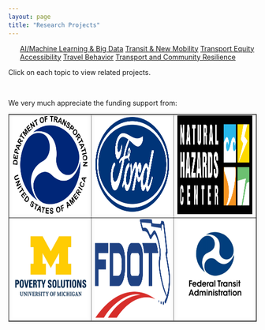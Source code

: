```yaml
---
layout: page
title: "Research Projects"
---
```


<article>
<nav>
  <ul>
    <a href="{{site.baseurl}}/aibigdata/" class="{% if page.url contains 'aibigdata' %}current{% endif %}">AI/Machine Learning & Big Data</a>
    <a href="{{site.baseurl}}/transitnewmobility/" class="{% if page.url contains 'transitnewmobility' %}current{% endif %}">Transit & New Mobility</a>
    <a href="{{site.baseurl}}/equity/" class="{% if page.url contains 'equity' %}current{% endif %}">Transport Equity</a>
    <a href="{{site.baseurl}}/accessibility/" class="{% if page.url contains 'accessibility' %}current{% endif %}">Accessibility</a>
    <a href="{{site.baseurl}}/travelbehavior/" class="{% if page.url contains 'travelbehavior' %}current{% endif %}">Travel Behavior</a>
    <a href="{{site.baseurl}}/resilience/" class="{% if page.url contains 'resilience' %}current{% endif %}">Transport and Community Resilience</a>
  </ul>
</nav>
   <p tyle="font-size:120%;">Click on each topic to view related projects. </p>
</article>

&nbsp; 

<p tyle="font-size:120%;"> We very much appreciate the funding support from: </p>




  
<div>
  <table border="1">
  <tr>
    <td> <img src="https://github.com/jacobyan0/jacobyan0.github.io/raw/master/images/Other/usdot.png"   width = 200px height = 200px ></td>
<td> <img src="https://github.com/jacobyan0/jacobyan0.github.io/raw/master/images/Other/Ford.png"   width = 200px height = 200px ></td>
    <td><img src="https://github.com/jacobyan0/jacobyan0.github.io/raw/master/images/Other/NHC.png"  width = 200px height = 200px></td>
   </tr> 
   <tr>
      <td><img src="https://github.com/jacobyan0/jacobyan0.github.io/raw/master/images/Other/Poverty Solutions.jpg" width = 200px height = 200px></td>
<td> <img src="https://github.com/jacobyan0/jacobyan0.github.io/raw/master/images/Other/fdot.png"   width = 200px height = 200px ></td>
      <td><img src="https://github.com/jacobyan0/jacobyan0.github.io/raw/master/images/Other/fta.jpg" width = 200px height = 200px>
  </td>
  </tr>
</table>

</div>
